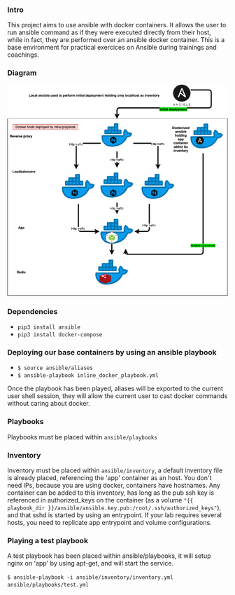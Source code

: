 ### Intro

This project aims to use ansible with docker containers. It allows the user to run ansible command as if they were executed directly from their host, while in fact, they are performed over an ansible docker container.
This is a base environment for practical exercices on Ansible during trainings and coachings.

### Diagram
![high level architecture](https://github.com/continuoustraining/ansible-base-env/blob/master/ansible.png?raw=true)

### Dependencies
* `pip3 install ansible`
* `pip3 install docker-compose`

### Deploying our base containers by using an ansible playbook
* `$ source ansible/aliases`
* `$ ansible-playbook inline_docker_playbook.yml`

Once the playbook has been played, aliases will be exported to the current user shell session, they will allow the current user to cast docker commands without caring about docker.

### Playbooks

Playbooks must be placed within `ansible/playbooks`

### Inventory

Inventory must be placed within `ansible/inventory`, a default inventory file is already placed, referencing the 'app' container as an host. You don't need IPs, because you are using docker, containers have hostnames.
Any container can be added to this inventory, has long as the pub ssh key is referenced in authorized_keys on the container (as a volume `"{{ playbook_dir }}/ansible/ansible.key.pub:/root/.ssh/authorized_keys"`), and that sshd is started by using an entrypoint. If your lab requires several hosts, you need to replicate app entrypoint and volume configurations.

### Playing a test playbook

A test playbook has been placed within ansible/playbooks, it will setup nginx on 'app' by using apt-get, and will start the service.

`$ ansible-playbook -i ansible/inventory/inventory.yml  ansible/playbooks/test.yml`

